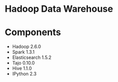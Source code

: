 Hadoop Data Warehouse
===========

# Components

* Hadoop 2.6.0
* Spark 1.3.1
* Elasticsearch 1.5.2
* Tajo 0.10.0
* Hive 1.1.0
* IPython 2.3
